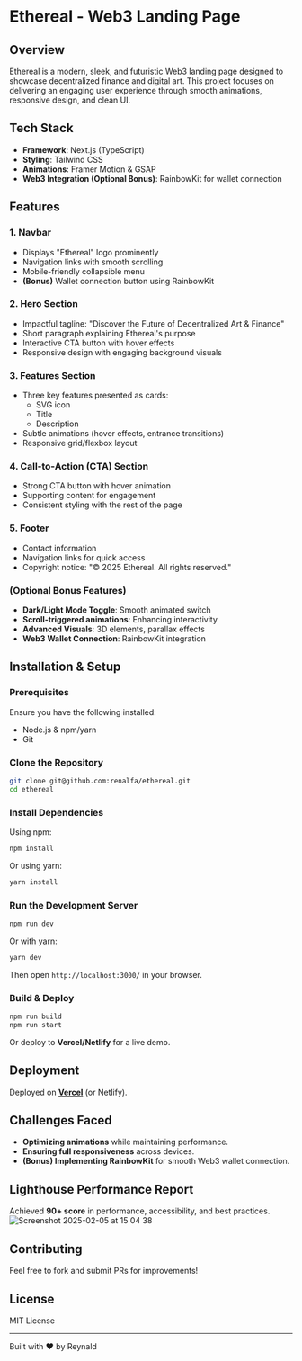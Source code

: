 # Ethereal - Web3 Landing Page

## Overview
Ethereal is a modern, sleek, and futuristic Web3 landing page designed to showcase decentralized finance and digital art. This project focuses on delivering an engaging user experience through smooth animations, responsive design, and clean UI.

## Tech Stack
- **Framework**: Next.js (TypeScript)
- **Styling**: Tailwind CSS
- **Animations**: Framer Motion & GSAP
- **Web3 Integration (Optional Bonus)**: RainbowKit for wallet connection

## Features
### 1. Navbar
- Displays "Ethereal" logo prominently
- Navigation links with smooth scrolling
- Mobile-friendly collapsible menu
- **(Bonus)** Wallet connection button using RainbowKit

### 2. Hero Section
- Impactful tagline: "Discover the Future of Decentralized Art & Finance"
- Short paragraph explaining Ethereal's purpose
- Interactive CTA button with hover effects
- Responsive design with engaging background visuals

### 3. Features Section
- Three key features presented as cards:
  - SVG icon
  - Title
  - Description
- Subtle animations (hover effects, entrance transitions)
- Responsive grid/flexbox layout

### 4. Call-to-Action (CTA) Section
- Strong CTA button with hover animation
- Supporting content for engagement
- Consistent styling with the rest of the page

### 5. Footer
- Contact information
- Navigation links for quick access
- Copyright notice: "© 2025 Ethereal. All rights reserved."

### (Optional Bonus Features)
- **Dark/Light Mode Toggle**: Smooth animated switch
- **Scroll-triggered animations**: Enhancing interactivity
- **Advanced Visuals**: 3D elements, parallax effects
- **Web3 Wallet Connection**: RainbowKit integration

## Installation & Setup
### Prerequisites
Ensure you have the following installed:
- Node.js & npm/yarn
- Git

### Clone the Repository
```sh
git clone git@github.com:renalfa/ethereal.git
cd ethereal
```

### Install Dependencies
Using npm:
```sh
npm install
```
Or using yarn:
```sh
yarn install
```

### Run the Development Server
```sh
npm run dev
```
Or with yarn:
```sh
yarn dev
```
Then open `http://localhost:3000/` in your browser.

### Build & Deploy
```sh
npm run build
npm run start
```
Or deploy to **Vercel/Netlify** for a live demo.

## Deployment
Deployed on **[Vercel](https://your-vercel-link.com)** (or Netlify).

## Challenges Faced
- **Optimizing animations** while maintaining performance.
- **Ensuring full responsiveness** across devices.
- **(Bonus) Implementing RainbowKit** for smooth Web3 wallet connection.

## Lighthouse Performance Report
Achieved **90+ score** in performance, accessibility, and best practices.
![Screenshot 2025-02-05 at 15 04 38](https://github.com/user-attachments/assets/18a4fb62-5bef-44fc-99da-73e812c1fe1e)

## Contributing
Feel free to fork and submit PRs for improvements!

## License
MIT License

---
Built with ❤️ by Reynald

